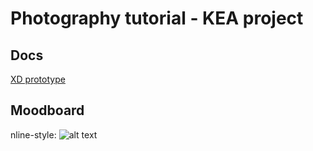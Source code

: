 # Photography tutorial - KEA project

## Docs

[XD prototype](https://xd.adobe.com/view/70f68f47-c92c-4282-4aa0-edee35303aa8-06c7/screen/000bc9fe-6bb9-4b15-a023-62b07a015422/)

## Moodboard

nline-style: 
![alt text](https://adamgiebl.github.io/photography/moodboard.png "Logo Title Text 1")